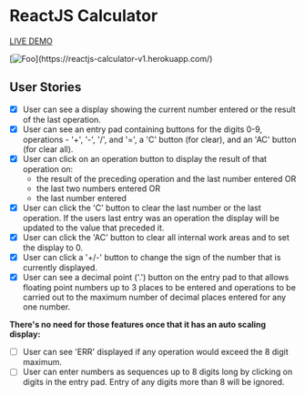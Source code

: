 # ReactJS Calculator

[LIVE DEMO](https://reactjs-calculator-v1.herokuapp.com/)

[![Foo](https://github.com/henbalmant/react-calculator/blob/master/screenshot.png?raw=true")](https://reactjs-calculator-v1.herokuapp.com/)

## User Stories

-   [X] User can see a display showing the current number entered or the
result of the last operation.
-   [X] User can see an entry pad containing buttons for the digits 0-9, 
operations - '+', '-', '/', and '=', a 'C' button (for clear), and an 'AC'
button (for clear all).
-   [X] User can click on an operation button to display the result of that
operation on:
    * the result of the preceding operation and the last number entered OR
    * the last two numbers entered OR
    * the last number entered
-   [X] User can click the 'C' button to clear the last number or the last
operation. If the users last entry was an operation the display will be
updated to the value that preceded it.
-   [X] User can click the 'AC' button to clear all internal work areas and
to set the display to 0.
-   [X] User can click a '+/-' button to change the sign of the number that is
currently displayed.
-   [X] User can see a decimal point ('.') button on the entry pad to that 
allows floating point numbers up to 3 places to be entered and operations to
be carried out to the maximum number of decimal places entered for any one
number.

**There's no need for those features once that it has an auto scaling display:**
-   [ ] User can see 'ERR' displayed if any operation would exceed the 
8 digit maximum.
-   [ ] User can enter numbers as sequences up to 8 digits long by clicking on
digits in the entry pad. Entry of any digits more than 8 will be ignored.
